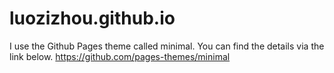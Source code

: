 # luozizhou.github.io

I use the Github Pages theme called minimal. You can find the details via the link below.
https://github.com/pages-themes/minimal
